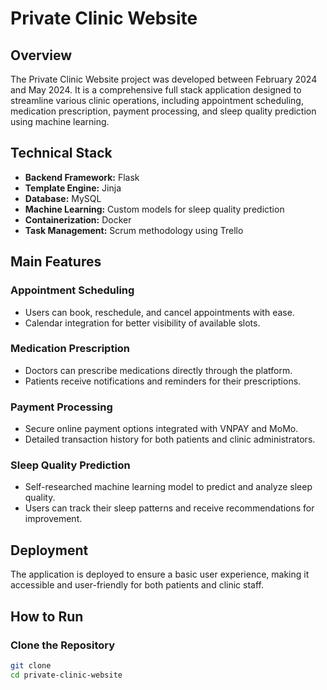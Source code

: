 # Private Clinic Website

## Overview
The Private Clinic Website project was developed between February 2024 and May 2024. It is a comprehensive full stack application designed to streamline various clinic operations, including appointment scheduling, medication prescription, payment processing, and sleep quality prediction using machine learning.

## Technical Stack
- **Backend Framework:** Flask
- **Template Engine:** Jinja
- **Database:** MySQL
- **Machine Learning:** Custom models for sleep quality prediction
- **Containerization:** Docker
- **Task Management:** Scrum methodology using Trello

## Main Features
### Appointment Scheduling
- Users can book, reschedule, and cancel appointments with ease.
- Calendar integration for better visibility of available slots.

### Medication Prescription
- Doctors can prescribe medications directly through the platform.
- Patients receive notifications and reminders for their prescriptions.

### Payment Processing
- Secure online payment options integrated with VNPAY and MoMo.
- Detailed transaction history for both patients and clinic administrators.

### Sleep Quality Prediction
- Self-researched machine learning model to predict and analyze sleep quality.
- Users can track their sleep patterns and receive recommendations for improvement.

## Deployment
The application is deployed to ensure a basic user experience, making it accessible and user-friendly for both patients and clinic staff.

## How to Run
### Clone the Repository
```bash
git clone 
cd private-clinic-website
```
